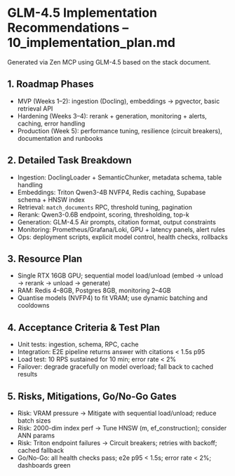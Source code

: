 # GLM-4.5 Implementation Recommendations – 10_implementation_plan.md

Generated via Zen MCP using GLM-4.5 based on the stack document.

## 1. Roadmap Phases
- MVP (Weeks 1–2): ingestion (Docling), embeddings → pgvector, basic retrieval API
- Hardening (Weeks 3–4): rerank + generation, monitoring + alerts, caching, error handling
- Production (Week 5): performance tuning, resilience (circuit breakers), documentation and runbooks

## 2. Detailed Task Breakdown
- Ingestion: DoclingLoader + SemanticChunker, metadata schema, table handling
- Embeddings: Triton Qwen3-4B NVFP4, Redis caching, Supabase schema + HNSW index
- Retrieval: `match_documents` RPC, threshold tuning, pagination
- Rerank: Qwen3-0.6B endpoint, scoring, thresholding, top-k
- Generation: GLM-4.5 Air prompts, citation format, output constraints
- Monitoring: Prometheus/Grafana/Loki, GPU + latency panels, alert rules
- Ops: deployment scripts, explicit model control, health checks, rollbacks

## 3. Resource Plan
- Single RTX 16GB GPU; sequential model load/unload (embed → unload → rerank → unload → generate)
- RAM: Redis 4–8GB, Postgres 8GB, monitoring 2–4GB
- Quantise models (NVFP4) to fit VRAM; use dynamic batching and cooldowns

## 4. Acceptance Criteria & Test Plan
- Unit tests: ingestion, schema, RPC, cache
- Integration: E2E pipeline returns answer with citations < 1.5s p95
- Load test: 10 RPS sustained for 10 min; error rate < 2%
- Failover: degrade gracefully on model overload; fall back to cached results

## 5. Risks, Mitigations, Go/No-Go Gates
- Risk: VRAM pressure → Mitigate with sequential load/unload; reduce batch sizes
- Risk: 2000-dim index perf → Tune HNSW (m, ef_construction); consider ANN params
- Risk: Triton endpoint failures → Circuit breakers; retries with backoff; cached fallback
- Go/No-Go: all health checks pass; e2e p95 < 1.5s; error rate < 2%; dashboards green

